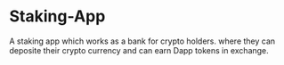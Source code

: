 # Staking-App
A staking app which works as a bank for crypto holders. where they can deposite their crypto currency and can earn Dapp tokens in exchange. 
